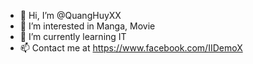 - 👋 Hi, I’m @QuangHuyXX
- 👀 I’m interested in Manga, Movie
- 🌱 I’m currently learning IT
- 📫 Contact me at https://www.facebook.com/IIDemoX
<!---
QuangHuyXX/QuangHuyXX is a ✨ special ✨ repository because its `README.md` (this file) appears on your GitHub profile.
You can click the Preview link to take a look at your changes.
--->
